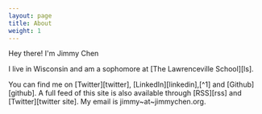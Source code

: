 ```yaml
---
layout: page
title: About
weight: 1
---
```


Hey there! I'm Jimmy Chen

I live in Wisconsin and am a sophomore at [The Lawrenceville School][ls].

You can find me on [Twitter][twitter], [LinkedIn][linkedin],[^1] and [Github][github]. A full feed of this site is also available through [RSS][rss] and [Twitter][twitter site]. My email is jimmy~at~jimmychen.org.
